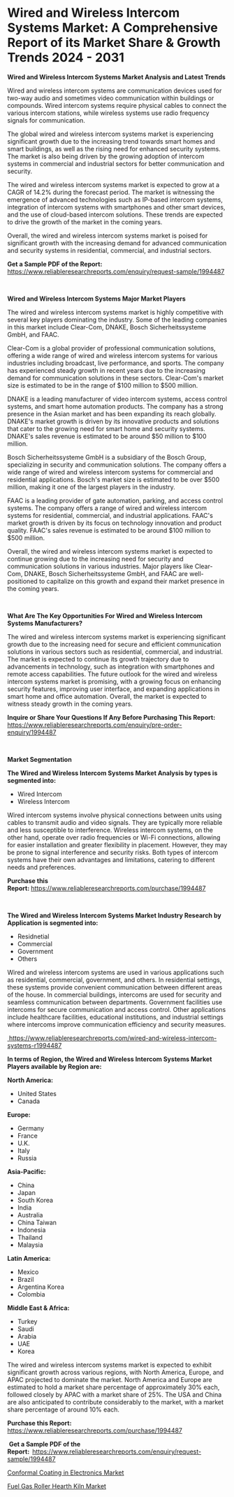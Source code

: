 <p><h1>Wired and Wireless Intercom Systems Market: A Comprehensive Report of its Market Share & Growth Trends 2024 - 2031</h1></p><p><strong>Wired and Wireless Intercom Systems Market Analysis and Latest Trends</strong></p>
<p><p>Wired and wireless intercom systems are communication devices used for two-way audio and sometimes video communication within buildings or compounds. Wired intercom systems require physical cables to connect the various intercom stations, while wireless systems use radio frequency signals for communication.</p><p>The global wired and wireless intercom systems market is experiencing significant growth due to the increasing trend towards smart homes and smart buildings, as well as the rising need for enhanced security systems. The market is also being driven by the growing adoption of intercom systems in commercial and industrial sectors for better communication and security.</p><p>The wired and wireless intercom systems market is expected to grow at a CAGR of 14.2% during the forecast period. The market is witnessing the emergence of advanced technologies such as IP-based intercom systems, integration of intercom systems with smartphones and other smart devices, and the use of cloud-based intercom solutions. These trends are expected to drive the growth of the market in the coming years.</p><p>Overall, the wired and wireless intercom systems market is poised for significant growth with the increasing demand for advanced communication and security systems in residential, commercial, and industrial sectors.</p></p>
<p><strong>Get a Sample PDF of the Report:&nbsp;</strong> <a href="https://www.reliableresearchreports.com/enquiry/request-sample/1994487">https://www.reliableresearchreports.com/enquiry/request-sample/1994487</a></p>
<p>&nbsp;</p>
<p><strong>Wired and Wireless Intercom Systems Major Market Players</strong></p>
<p><p>The wired and wireless intercom systems market is highly competitive with several key players dominating the industry. Some of the leading companies in this market include Clear-Com, DNAKE, Bosch Sicherheitssysteme GmbH, and FAAC. </p><p>Clear-Com is a global provider of professional communication solutions, offering a wide range of wired and wireless intercom systems for various industries including broadcast, live performance, and sports. The company has experienced steady growth in recent years due to the increasing demand for communication solutions in these sectors. Clear-Com's market size is estimated to be in the range of $100 million to $500 million.</p><p>DNAKE is a leading manufacturer of video intercom systems, access control systems, and smart home automation products. The company has a strong presence in the Asian market and has been expanding its reach globally. DNAKE's market growth is driven by its innovative products and solutions that cater to the growing need for smart home and security systems. DNAKE's sales revenue is estimated to be around $50 million to $100 million.</p><p>Bosch Sicherheitssysteme GmbH is a subsidiary of the Bosch Group, specializing in security and communication solutions. The company offers a wide range of wired and wireless intercom systems for commercial and residential applications. Bosch's market size is estimated to be over $500 million, making it one of the largest players in the industry.</p><p>FAAC is a leading provider of gate automation, parking, and access control systems. The company offers a range of wired and wireless intercom systems for residential, commercial, and industrial applications. FAAC's market growth is driven by its focus on technology innovation and product quality. FAAC's sales revenue is estimated to be around $100 million to $500 million.</p><p>Overall, the wired and wireless intercom systems market is expected to continue growing due to the increasing need for security and communication solutions in various industries. Major players like Clear-Com, DNAKE, Bosch Sicherheitssysteme GmbH, and FAAC are well-positioned to capitalize on this growth and expand their market presence in the coming years.</p></p>
<p>&nbsp;</p>
<p><strong>What Are The Key Opportunities For Wired and Wireless Intercom Systems Manufacturers?</strong></p>
<p><p>The wired and wireless intercom systems market is experiencing significant growth due to the increasing need for secure and efficient communication solutions in various sectors such as residential, commercial, and industrial. The market is expected to continue its growth trajectory due to advancements in technology, such as integration with smartphones and remote access capabilities. The future outlook for the wired and wireless intercom systems market is promising, with a growing focus on enhancing security features, improving user interface, and expanding applications in smart home and office automation. Overall, the market is expected to witness steady growth in the coming years.</p></p>
<p><strong>Inquire or Share Your Questions If Any Before Purchasing This Report:</strong> <a href="https://www.reliableresearchreports.com/enquiry/pre-order-enquiry/1994487">https://www.reliableresearchreports.com/enquiry/pre-order-enquiry/1994487</a></p>
<p>&nbsp;</p>
<p><strong>Market Segmentation</strong></p>
<p><strong>The Wired and Wireless Intercom Systems Market Analysis by types is segmented into:</strong></p>
<p><ul><li>Wired Intercom</li><li>Wireless Intercom</li></ul></p>
<p><p>Wired intercom systems involve physical connections between units using cables to transmit audio and video signals. They are typically more reliable and less susceptible to interference. Wireless intercom systems, on the other hand, operate over radio frequencies or Wi-Fi connections, allowing for easier installation and greater flexibility in placement. However, they may be prone to signal interference and security risks. Both types of intercom systems have their own advantages and limitations, catering to different needs and preferences.</p></p>
<p><strong>Purchase this Report:&nbsp;</strong><a href="https://www.reliableresearchreports.com/purchase/1994487">https://www.reliableresearchreports.com/purchase/1994487</a></p>
<p>&nbsp;</p>
<p><strong>The Wired and Wireless Intercom Systems Market Industry Research by Application is segmented into:</strong></p>
<p><ul><li>Residnetial</li><li>Commercial</li><li>Government</li><li>Others</li></ul></p>
<p><p>Wired and wireless intercom systems are used in various applications such as residential, commercial, government, and others. In residential settings, these systems provide convenient communication between different areas of the house. In commercial buildings, intercoms are used for security and seamless communication between departments. Government facilities use intercoms for secure communication and access control. Other applications include healthcare facilities, educational institutions, and industrial settings where intercoms improve communication efficiency and security measures.</p></p>
<p><a href="https://www.reliableresearchreports.com/wired-and-wireless-intercom-systems-r1994487">&nbsp;https://www.reliableresearchreports.com/wired-and-wireless-intercom-systems-r1994487</a></p>
<p><strong>In terms of Region, the Wired and Wireless Intercom Systems Market Players available by Region are:</strong></p>
<p>
    <p> <strong> North America: </strong>
        <ul>
            <li>United States</li>
            <li>Canada</li>
        </ul>
        </p> 
    <p> <strong> Europe: </strong>
        <ul>
            <li>Germany</li>
            <li>France</li>
            <li>U.K.</li>
            <li>Italy</li>
            <li>Russia</li>
        </ul>
        </p> 
    <p> <strong> Asia-Pacific: </strong>
        <ul>
            <li>China</li>
            <li>Japan</li>
            <li>South Korea</li>
            <li>India</li>
            <li>Australia</li>
            <li>China Taiwan</li>
            <li>Indonesia</li>
            <li>Thailand</li>
            <li>Malaysia</li>
        </ul>
        </p> 
    <p> <strong> Latin America: </strong>
        <ul>
            <li>Mexico</li>
            <li>Brazil</li>
            <li>Argentina Korea</li>
            <li>Colombia</li>
        </ul>
        </p> 
    <p> <strong> Middle East & Africa: </strong>
        <ul>
            <li>Turkey</li>
            <li>Saudi</li>
            <li>Arabia</li>
            <li>UAE</li>
            <li>Korea</li>
        </ul>
    </p>
    </p>
<p><p>The wired and wireless intercom systems market is expected to exhibit significant growth across various regions, with North America, Europe, and APAC projected to dominate the market. North America and Europe are estimated to hold a market share percentage of approximately 30% each, followed closely by APAC with a market share of 25%. The USA and China are also anticipated to contribute considerably to the market, with a market share percentage of around 10% each.</p></p>
<p><strong>Purchase this Report: </strong><a href="https://www.reliableresearchreports.com/purchase/1994487">https://www.reliableresearchreports.com/purchase/1994487</a></p>
<p>&nbsp;<strong>Get a Sample PDF of the Report:&nbsp;&nbsp;</strong><a href="https://www.reliableresearchreports.com/enquiry/request-sample/1994487">https://www.reliableresearchreports.com/enquiry/request-sample/1994487</a></p>
<p><strong></strong></p>
<p><p><a href="https://issuu.com/reportprime-2/docs/conformal-coating-in-electronics-market-size-2030.">Conformal Coating in Electronics Market</a></p><p><a href="https://github.com/NorbertYates/Market-Research-Report-List-4/blob/main/fuel-gas-roller-hearth-kiln-market.md">Fuel Gas Roller Hearth Kiln Market</a></p></p>
